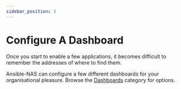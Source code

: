 ```yaml
---
sidebar_position: 3
---
```


# Configure A Dashboard

Once you start to enable a few applications, it becomes difficult to remember the addresses of where to find them.

Ansible-NAS can configure a few different dashboards for your organisational pleasure. Browse the [Dashboards](/docs/category/dashboards) category for options.
